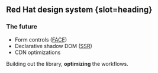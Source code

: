 ## Red Hat design system {slot=heading}

### The future

- Form controls (<abbr title="form-associated custom elements">FACE</abbr>)
- Declarative shadow DOM (<abbr title="server-side rendered">SSR</abbr>)
- CDN optimizations

Building out the library, **optimizing** the workflows.


